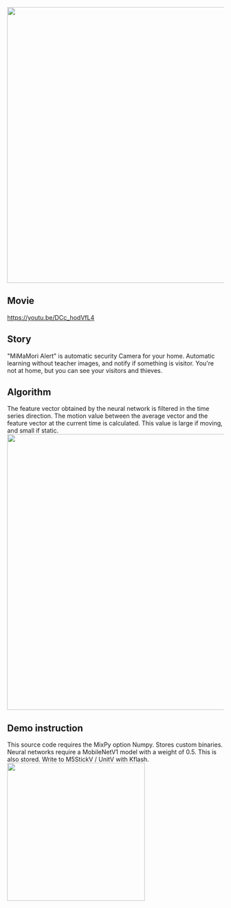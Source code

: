 
<img src="https://github.com/anoken/MiMaMori_Alert/blob/master/image/main_abst.jpg" width="640">

## Movie
https://youtu.be/DCc_hodVfL4

## Story
"MiMaMori Alert" is automatic security Camera for your home. Automatic learning without teacher images, and notify if something is visitor. You're not at home, but you can see your visitors and thieves.

## Algorithm
The feature vector obtained by the neural network is filtered in the time series direction.
The motion value between the average vector and the feature vector at the current time is calculated. 
This value is large if moving, and small if static.
<img src="https://github.com/anoken/MiMaMori_Alert/blob/master/image/NN.jpg" width="640">

## Demo instruction
This source code requires the MixPy option Numpy. Stores custom binaries.
Neural networks require a MobileNetV1 model with a weight of 0.5. This is also stored.
Write to M5StickV / UnitV with Kflash.
<img src="https://github.com/anoken/MiMaMori_Alert/blob/master/image/kmodel_gui.jpg" width="320">

